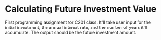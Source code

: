# Calculating Future Investment Value
 First programming assignment for C201 class.  It'll take user input for the initial investment, the annual interest rate, and the number of years it'll accumulate.  The output should be the future investment amount.

